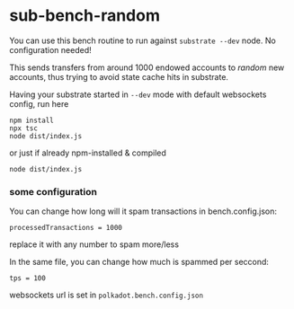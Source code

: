 # sub-bench-random

You can use this bench routine to run against `substrate --dev` node. No configuration needed!

This sends transfers from around 1000 endowed accounts to _random_ new accounts, thus trying to avoid state cache hits in substrate.

Having your substrate started in `--dev` mode with default websockets config, run here

```
npm install
npx tsc
node dist/index.js
```

or just if already npm-installed & compiled

```
node dist/index.js
```

### some configuration

You can change how long will it spam transactions in bench.config.json:

`processedTransactions = 1000`

replace it with any number to spam more/less

In the same file, you can change how much is spammed per seccond:

`tps = 100`

websockets url is set in `polkadot.bench.config.json`
